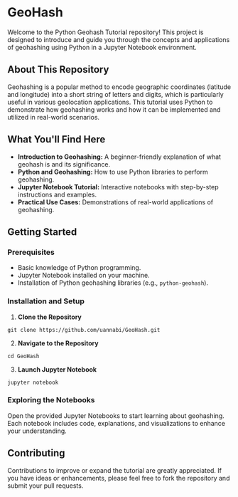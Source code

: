 # GeoHash

Welcome to the Python Geohash Tutorial repository! This project is designed to introduce and guide you through the concepts and applications of geohashing using Python in a Jupyter Notebook environment.
## About This Repository
Geohashing is a popular method to encode geographic coordinates (latitude and longitude) into a short string of letters and digits, which is particularly useful in various geolocation applications. This tutorial uses Python to demonstrate how geohashing works and how it can be implemented and utilized in real-world scenarios.
## What You'll Find Here
- **Introduction to Geohashing:** A beginner-friendly explanation of what geohash is and its significance.
- **Python and Geohashing:** How to use Python libraries to perform geohashing.
- **Jupyter Notebook Tutorial:** Interactive notebooks with step-by-step instructions and examples.
- **Practical Use Cases:** Demonstrations of real-world applications of geohashing.
## Getting Started
### Prerequisites
- Basic knowledge of Python programming.
- Jupyter Notebook installed on your machine.
- Installation of Python geohashing libraries (e.g., `python-geohash`).
### Installation and Setup
1. **Clone the Repository**
  ```
  git clone https://github.com/uannabi/GeoHash.git
  ```
2. **Navigate to the Repository**
  ```
  cd GeoHash
  ```
3. **Launch Jupyter Notebook**
  ```
  jupyter notebook
  ```
### Exploring the Notebooks
Open the provided Jupyter Notebooks to start learning about geohashing. Each notebook includes code, explanations, and visualizations to enhance your understanding.
## Contributing
Contributions to improve or expand the tutorial are greatly appreciated. If you have ideas or enhancements, please feel free to fork the repository and submit your pull requests.

